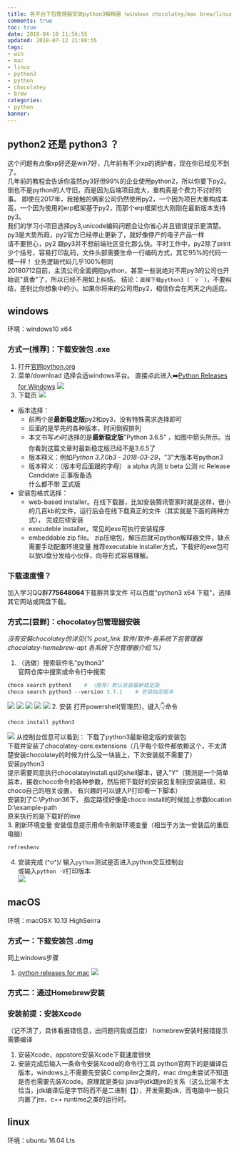 ```yaml
---
title: 各平台下包管理器安装python3解释器（windows chocolatey/mac brew/linux apt）
comments: true
toc: true
date: 2018-04-10 11:56:55
updated: 2018-07-12 21:08:55
tags:
- win
- mac
- linux
- python3
- python
- chocolatey
- brew
categories:
- python
banner: 
---
```

## python2 还是 python3 ？
这个问题有点像xp好还是win7好，几年前有不少xp的拥护者，现在你已经见不到了。  
几年前的教程会告诉你虽然py3好但99%的企业使用python2，所以你要下py2。倒也不是python的人守旧，而是因为后端项目庞大，重构真是个费力不讨好的事。
即使在2017年，我接触的俩家公司仍然使用py2，一个因为项目大重构成本高，一个因为使用的erp框架基于py2，而那个erp框架也大刚刚在最新版本支持py3。  
我们的学习小项目选择py3,unicode编码问题会让你省心并且错误提示更清楚。py3是大势所趋，py2官方已经停止更新了，就好像停产的电子产品一样  
请不要担心，py2 跟py3并不想前端社区变化那么快。平时工作中，py2除了print少个括号，容易打印乱码，文件头部需要生命一行编码方式，其它95%的代码一模一样！
业务逻辑代码几乎100%相同  
20180712目前，主流公司全面拥抱python，甚至一些说绝对不用py3的公司也开始说"真香"了，所以已经不用如上纠结。
结论：`直接下载python3 (￣▽￣)`，不要纠结，差别比你想象中的小。如果你将来的公司用py2，相信你会在两天之内适应。

## windows
环境：windows10 x64 
### 方式一[推荐]：下载安装包 .exe
1. 打开[官网python.org](https://www.python.org/)
2. 菜单/download 选择合适windows平台。 直接点此进入➡️[Python Releases for Windows](https://www.python.org/downloads/windows/)
![](win安装py1.png)
3. 下载页
![](win安装py2.png)

- 版本选择：
    - 前两个是**最新稳定版**py2和py3，没有特殊需求选择即可
    - 后面的是早先的各种版本，时间倒叙排列 
    - 本文书写✍️时选择的是**最新稳定版**"Python 3.6.5" ，如图中箭头所示。当你看到这篇文章时最新稳定版已经不是3.6.5了
    - 版本释义：例如*Python 3.7.0b3 - 2018-03-29*，"3"大版本号python3
    - 版本释义：（版本号后面跟的字母）
        a alpha 内测
        b beta 公测
        rc Release Candidate 正事版备选  
        什么都不带 正式版 
- 安装包格式选择：
    - web-based installer。在线下载器，比如安装腾讯管家时就是这样，很小的几百kb的文件，运行后会在线下载真正的文件（其实就是下面的两种方式），
    完成后续安装
    - executeble installer。常见的exe可执行安装程序
    - embeddable zip file。 zip压缩包，解压后就可python解释器文件，缺点需要手动配置环境变量
    推荐executable installer方式，下载好的exe包可以放U盘分发给小伙伴，向导形式容易理解。
### 下载速度慢？  
加入学习QQ群**775648064**下载群共享文件
可以百度"python3 x64 下载"，选择其它网站或网盘下载。  

### 方式二[尝鲜]：chocolatey包管理器安裝
*沒有安裝chocolatey的详见{% post_link 软件/软件-各系统下包管理器chocolatey-homebrew-apt 各系统下包管理器介绍 %}*
1. （选做）搜索软件名"python3"  
官网仓库中搜索或命令行中搜索  
```powershell
choco search python3    # （推荐）默认安装最新稳定版
choco search python3 --version 3.7.1    # 安装指定版本
```
![](chocolatey安装py1.png)
![](chocolatey安装py3.png)
![](chocolatey安装py4.png)
![](chocolatey安装py5.png)
![](chocolatey安装py2.png)
2. 安装
打开powershell(管理员)，键入👇命令
```powershell
choco install python3
```
![](chocolatey安装py6.png)
从控制台信息可以看到：
下载了python3最新稳定版的安装包  
下载并安装了chocolatey-core.extensions（几乎每个软件都依赖这个，不太清楚安装chocolatey的时候为什么没一块装上，下次安装就不需要了）  
安装python3  
提示需要同意执行chocolateyInstall.qsl的shell脚本，键入"Y"（猜测是一个简单监本，接收choco命令的各种参数，然后把下载好的安装包复制到安装路径，和choco自己的相关设置，
有兴趣的可以键入P打印看一下脚本）  
安装到了C:\Python36下， 指定路径好像是choco install的时候加上参数location D:\example-path  
原来执行的是下载好的exe  
3. 刷新环境变量
安装信息提示用命令刷新环境变量（相当于方法一安装后的重启电脑）
```powershell
refreshenv
```
4. 安装完成 \(^o^)/
输入`python`测试是否进入python交互控制台  
或输入`python -V`打印版本  
![](chocolatey安装py7.png)


## macOS
环境：macOSX 10.13 HighSeirra
### 方式一：下载安装包 .dmg
同上windows步骤
1. [python releases for mac](https://www.python.org/downloads/mac-osx/)
![](mac安装py1.png)
###

### 方式二：通过Homebrew安装
### 安装前提：安装Xcode
（记不清了，具体看报错信息，出问题问我或百度）
homebrew安装时报错提示需要编译  
1. 安装Xcode，appstore安装Xcode下载速度很快  
2. 安装完成后输入一条命令安装Xcode的命令行工具
python官网下的是编译后版本，windows上不需要先安装C compiler之类的，mac dmg未尝试不知道是否也需要先装Xcode。原理就是类似
java中jdk跟jre的关系（这么比喻不太恰当，jdk编译后是字节码而不是二进制【】），开发需要jdk，而电脑中一般只内置了jre、c++ runtime之类的运行时。


## linux
环境：ubuntu 16.04 Lts

